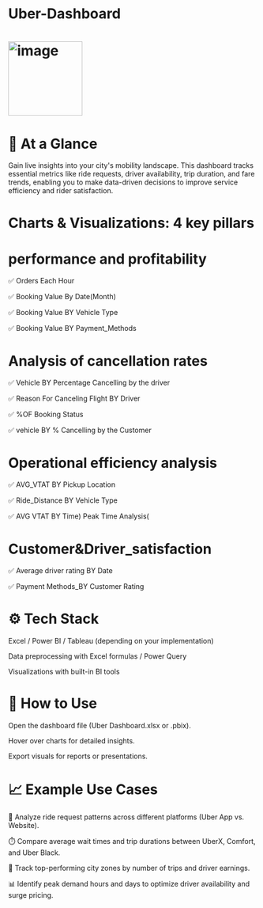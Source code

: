 # Uber-Dashboard


# <img width="150" height="150" alt="image" src="https://github.com/user-attachments/assets/4a0cfdd9-e866-45d5-bb86-d3643abbcc4e" />
  
# 📍 At a Glance

Gain live insights into your city's mobility landscape. This dashboard tracks essential metrics like ride requests, driver availability, trip duration, and fare trends, enabling you to make data-driven decisions to improve service efficiency and rider satisfaction.

# Charts & Visualizations: 4 key pillars


# performance and profitability 

✅  Orders Each Hour

✅ Booking Value By Date(Month)

✅ Booking Value BY Vehicle Type

✅ Booking Value BY Payment_Methods

# Analysis of cancellation rates

✅ Vehicle BY Percentage Cancelling by the driver

✅ Reason For Canceling Flight BY Driver

✅  %OF Booking Status 

✅ vehicle BY % Cancelling by the Customer


# Operational efficiency analysis

✅ AVG_VTAT BY Pickup Location 

✅ Ride_Distance BY Vehicle Type 

✅ AVG VTAT BY Time) Peak Time Analysis(

# Customer&Driver_satisfaction

✅ Average driver rating BY Date

✅ Payment Methods_BY Customer Rating

# ⚙️ Tech Stack

Excel / Power BI / Tableau (depending on your implementation)

Data preprocessing with Excel formulas / Power Query

Visualizations with built-in BI tools

# 🚀 How to Use

Open the dashboard file (Uber Dashboard.xlsx or .pbix).

Hover over charts for detailed insights.

Export visuals for reports or presentations.

# 📈 Example Use Cases

📱 Analyze ride request patterns across different platforms (Uber App vs. Website).

⏱️ Compare average wait times and trip durations between UberX, Comfort, and Uber Black.

📍 Track top-performing city zones by number of trips and driver earnings.

📊 Identify peak demand hours and days to optimize driver availability and surge pricing.

